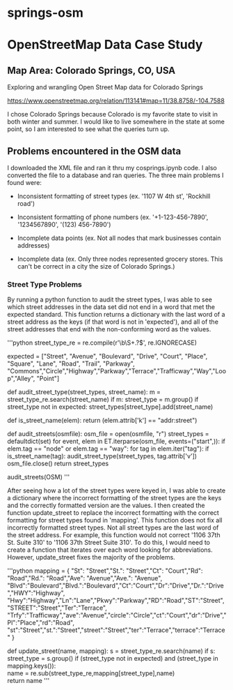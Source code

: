 # springs-osm

# OpenStreetMap Data Case Study

## Map Area: Colorado Springs, CO, USA

Exploring and wrangling Open Street Map data for Colorado Springs

https://www.openstreetmap.org/relation/113141#map=11/38.8758/-104.7588

I chose Colorado Springs because Colorado is my favorite state to visit in both winter and summer.  I would like to live somewhere in the state at some point, so I am interested to see what the queries turn up.

## Problems encountered in the OSM data

I downloaded the XML file and ran it thru my cosprings.ipynb code.  I also converted the file to a database and ran queries.  The three main problems I found were:

- Inconsistent formatting of street types (ex. '1107 W 4th st', 'Rockhill road')

- Inconsistent formatting of phone numbers (ex. '+1-123-456-7890', '1234567890', '(123) 456-7890')

- Incomplete data points (ex. Not all nodes that mark businesses contain addresses)

- Incomplete data (ex. Only three nodes represented grocery stores.  This can't be correct in a city the size of Colorado Springs.)

### Street Type Problems

By running a python function to audit the street types, I was able to see which street addresses in the data set did not end in a word that met the expected standard.  This function returns a dictionary with the last word of a street address as the keys (if that word is not in 'expected'), and all of the street addresses that end with the non-conforming word as the values.

'''python
street_type_re = re.compile(r'\b\S+\.?$', re.IGNORECASE)

expected = ["Street", "Avenue", "Boulevard", "Drive", "Court", "Place", "Square", "Lane", "Road", 
            "Trail", "Parkway", "Commons","Circle","Highway","Parkway","Terrace","Trafficway","Way","Loop","Alley",
            "Point"]

def audit_street_type(street_types, street_name):
    m = street_type_re.search(street_name)
    if m:
        street_type = m.group()
        if street_type not in expected:
            street_types[street_type].add(street_name)

def is_street_name(elem):
    return (elem.attrib['k'] == "addr:street")

def audit_streets(osmfile):
    osm_file = open(osmfile, "r")
    street_types = defaultdict(set)
    for event, elem in ET.iterparse(osm_file, events=("start",)):
        if elem.tag == "node" or elem.tag == "way":
            for tag in elem.iter("tag"):
                if is_street_name(tag):
                    audit_street_type(street_types, tag.attrib['v'])
    osm_file.close()
    return street_types

audit_streets(OSM)
'''

After seeing how a lot of the street types were keyed in, I was able to create a dictionary where the incorrect formatting of the street types are the keys and the correctly formatted version are the values.  I then created the function update_street to replace the incorrect formatting with the correct formatting for street types found in 'mapping'.  This function does not fix all incorrectly formatted street types.  Not all street types are the last word of the street address.  For example, this function would not correct '1106 37th St. Suite 310' to '1106 37th Street Suite 310'.  To do this, I would need to create a function that iterates over each word looking for abbreviations.  However, update_street fixes the majority of the problems.

'''python
mapping = { "St": "Street","St.": "Street","Ct": "Court","Rd": "Road","Rd.": "Road","Ave": "Avenue","Ave.": "Avenue",
            "Blvd":"Boulevard","Blvd.":"Boulevard","Ct":"Court","Dr":"Drive","Dr.":"Drive","HWY":"Highway",
            "Hwy":"Highway","Ln":"Lane","Pkwy":"Parkway","RD":"Road","ST":"Street","STREET":"Street","Ter":"Terrace",
            "Trfy":"Trafficway","ave":"Avenue","circle":"Circle","ct":"Court","dr":"Drive","Pl":"Place","rd":"Road",
            "st":"Street","st.":"Street","street":"Street","ter":"Terrace","terrace":"Terrace"
            }

def update_street(name, mapping):
    s = street_type_re.search(name)
    if s:
        street_type = s.group()
        if (street_type not in expected) and (street_type in mapping.keys()):                                
            name = re.sub(street_type_re,mapping[street_type],name)                                
    return name
'''


